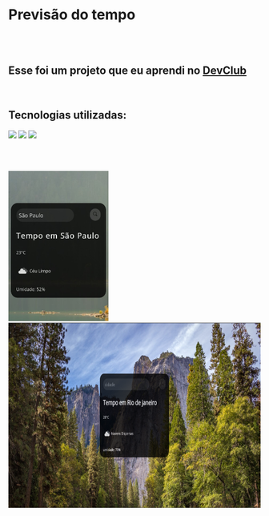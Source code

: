 <h1>Previsão do tempo</h1>
<br>
<br>
<h2>Esse foi um projeto que eu aprendi no <a href="https://rodolfomori.com.br/devclub">DevClub</a></h2>
<br>
<h2>Tecnologias utilizadas:</h2>

<p>
    <img src="https://img.shields.io/badge/HTML5-E34F26?style=for-the-badge&logo=html5&logoColor=white">
    <img src="https://img.shields.io/badge/CSS3-1572B6?style=for-the-badge&logo=css3&logoColor=white">
    <img src="https://img.shields.io/badge/JavaScript-323330?style=for-the-badge&logo=javascript&logoColor=F7DF1E">
</p>
  <br>
  <br>
<p>
    <img src="https://github.com/Dritiw/Previsao-do-tempo/blob/master/assets/WhatsApp%20Image%202023-07-12%20at%2022.16.07.jpeg?raw=true" width=200px height=300px>
    <img src="https://github.com/Dritiw/Previsao-do-tempo/blob/master/assets/Captura%20de%20tela%202023-07-12%20221708.png?raw=true" width=600px height=370px>
</p>

